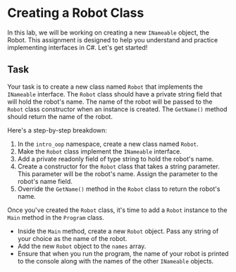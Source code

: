 ﻿# Creating a Robot Class

In this lab, we will be working on creating a new `INameable` object, the Robot. This assignment is designed to help you
understand and practice implementing interfaces in C#. Let's get started!

## Task

Your task is to create a new class named `Robot` that implements the `INameable` interface. The `Robot` class should
have a private string field that will hold the robot's name. The name of the robot will be passed to the `Robot` class
constructor when an instance is created. The `GetName()` method should return the name of the robot.

Here's a step-by-step breakdown:

1. In the `intro_oop` namespace, create a new class named `Robot`.
2. Make the `Robot` class implement the `INameable` interface.
3. Add a private readonly field of type string to hold the robot's name.
4. Create a constructor for the `Robot` class that takes a string parameter. This parameter will be the robot's name.
   Assign the parameter to the robot's name field.
5. Override the `GetName()` method in the `Robot` class to return the robot's name.

Once you've created the `Robot` class, it's time to add a `Robot` instance to the `Main` method in the `Program` class.

* Inside the `Main` method, create a new `Robot` object. Pass any string of your choice as the name of the robot.
* Add the new `Robot` object to the `names` array.
* Ensure that when you run the program, the name of your robot is printed to the console along with the names of the
  other `INameable` objects.
